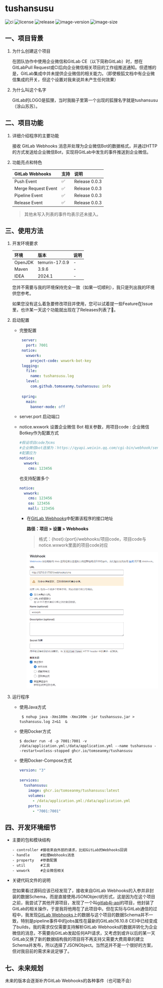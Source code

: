 <p align="center">
  <h1>tushansusu</h1>
</p>


![ci](https://github.com/tomseanmy/tushansusu/actions/workflows/maven.yml/badge.svg)
![license](https://img.shields.io/github/license/tomseanmy/tushansusu)
![release](https://img.shields.io/github/v/release/tomseanmy/tushansusu)
![image-version](https://ghcr-badge.egpl.dev/tomseanmy/tushansusu/tags?ignore=sha256*)
![image-size](https://ghcr-badge.egpl.dev/tomseanmy/tushansusu/size)


## 一、项目背景
1. 为什么创建这个项目

   在团队协作中使用企业微信和GitLab CE（以下简称GitLab）时，想在GitLabPull Request或CI后向企业微信相关项目的工作组推送通知。但遗憾的是，GitLab集成中并未提供企业微信的相关能力。（即使极狐文档中有企业微信集成的开关，但这个设置对我来说并未产生任何效果）

2. 为什么叫这个名字

   GitLab的LOGO是狐狸，当时我脑子里第一个出现的狐狸名字就是tushansusu（涂山苏苏）。

## 二、项目功能
1. 详细介绍程序的主要功能

   接收 GitLab Webhooks 消息并处理为企业微信Bot的数据格式，并通过HTTP的方式发送给企业微信Bot，实现将GitLab中发生的事件推送到企业微信。

2. 功能亮点和特色

   | GitLab Webhooks     | 支持 | 说明          |
   | ------------------- | ---- | ------------- |
   | Push Event          | ✅    | Release 0.0.3 |
   | Merge Request Event | ✅    | Release 0.0.3 |
   | Pipeline Event      | ✅    | Release 0.0.3 |
   | Release Event       | ✅    | Release 0.0.3 |

   > 其他未写入列表的事件均表示还未接入。

## 三、使用方法
1. 开发环境要求

   | 环境    | 版本             | 说明 |
   | ------- |----------------| ---- |
   | OpenJDK | temurin-17.0.9 | -    |
   | Maven   | 3.9.6          | -    |
   | IDEA    | 2024.1         | -    |

   您并不需要与我的环境保持完全一致（如果一切顺利），我只是列出我的环境供您参考。

   如果您没有这么着急要修改项目并使用，您可以试着提一些Feature在Issue里，也许某一天这个功能就出现在了Releases列表了🫠。

3. 启动配置
   - 完整配置

     ```yaml
      server:
        port: 7001
      notice:
        wxwork:
          project-code: wxwork-bot-key
      logging:
        file:
          name: tushansusu.log
        level:
          com.github.tomseanmy.tushansusu: info
    
      spring:
        main:
          banner-mode: off
	  ```

   - server.port 启动端口

   - notice.wxwork 设置企业微信 Bot 相关参数，用项目code : 企业微信Botkey作为配置方式

     ```yaml
     #假设项目code为cms
     #企业微信bot连接为：https://qyapi.weixin.qq.com/cgi-bin/webhook/send?key=123456
     #配置应为
     notice:
       wxwork:
         cms: 123456
     ```

     也支持配置多个

     ```yaml
     notice:
       wxwork:
         cms: 123456
         oa: 123456
         mall: 123456
     ```

      - 在[GitLab Webhooks](https://docs.gitlab.com/ee/user/project/integrations/webhooks.html)中配置该程序的接口地址

        __路径：项目 > 设置 > Webhooks__

        > 格式：{host}:{port}/webhooks/项目code，项目code与notice.wxwork里面的项目code对应

        ![gitlab-setting](./assets/gitlab-setting.png)

4. 运行程序
   - 使用Java方式
     ```shell
      $ nohup java -Xms100m -Xmx100m -jar tushansusu.jar > tushansusu.log 2>&1  &
     ```

   - 使用Docker方式

     ```shell
     $ docker run -d -p 7001:7001 -v /data/application.yml:/data/application.yml --name tushansusu --restart=unless-stopped ghcr.io/tomseanmy/tushansusu
     ```

   - 使用Docker-Compose方式

     ```yaml
     version: "3"
      
     services:
       tushansusu:
         image: ghcr.io/tomseanmy/tushansusu:latest
         volumes:
           - /data/application.yml:/data/application.yml
         ports:
           - "7001:7001"
     ```

## 四、开发环境细节
- 主要的包和模块结构

  ```text
  - controller #接收来自外部的请求，比如GitLab的Webhooks回调
  - handle     #处理Webhooks消息
  - property   #参数配置
  - util       #工具
  - wxwork     #企业微信相关
  ```

- 关键代码文件的说明

  您如果看过源码应该已经发现了，接收来自GitLab Webhooks的入参并非封装的数据Schema，而是直接使用JSONObject的形式，这是因为在这个项目之前，我尝试了其他开源项目，发现了一个叫[gitlab4j-api](https://github.com/gitlab4j/gitlab4j-api)的项目，他封装了GitLab的相关操作，于是我将他用在了此项目中。但在实际与GitLab通信的过程中，我发现[GitLab Webhooks](https://docs.gitlab.com/ee/user/project/integrations/webhook_events.html)上的数据与这个项目的数据Schema并不一致，特别是pipeline事件中的jobs属性在最新的GitLab(16.10.8 CE)中已经变成了builds，我的需求仅仅需要支持解析GitLab Webhooks的数据并转化为企业微信的消息，不需要向GitLab发起任何API请求，又考虑到或许以后的某一天GitLab又换了新的数据结构我的项目将不再支持又需要大费周章的建立Schema并发布，所以选择了JSONObject。当然这并不是一个很好的方案，但对我目前的需求来说足够了。

## 七、未来规划
未来的版本会逐渐补齐GitLab Webhooks的各种事件（也可能不会）
